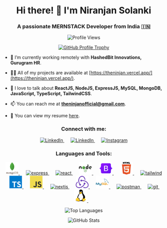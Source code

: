 <h1 align="center">Hi there! 👋 I'm Niranjan Solanki</h1>
<h3 align="center">A passionate MERNSTACK Developer from India 🇮🇳</h3>

<p align="center">
  <img src="https://komarev.com/ghpvc/?username=theninjan&label=Profile%20views&color=0e75b6&style=flat" alt="Profile Views" />
</p>

<p align="center">
  <a href="https://github.com/ryo-ma/github-profile-trophy">
    <img src="https://github-profile-trophy.vercel.app/?username=theninjan" alt="GitHub Profile Trophy" />
  </a>
</p>

- 🔭 I’m currently working remotely with **HashedBit Innovations, Gurugram HR**.

- 👨‍💻 All of my projects are available at [https://theninjan.vercel.app/](https://theninjan.vercel.app/).

- 💬 I love to talk about **ReactJS, NodeJS, ExpressJS, MySQL, MongoDB, JavaScript, TypeScript, TailwindCSS**.

- 📫 You can reach me at **theninjanofficial@gmail.com**.

- 📄 You can view my resume [here](https://drive.google.com/drive/u/0/home).

<h3 align="center">Connect with me:</h3>
<p align="center" style="text-decoration: none;">
  <a href="https://linkedin.com/in/theninjan" target="_blank">
    <img src="https://i.pinimg.com/originals/de/b4/6f/deb46f02a59e3b3a2aa58fac16290d63.gif" alt="LinkedIn" height="30" width="40" />
  </a>
  &nbsp;&nbsp;&nbsp;&nbsp; <!-- Inserting 4 non-breaking spaces -->
  <a href="https://twitter.com/Niranjansolan12" target="_blank">
    <img src="https://techcrunch.com/wp-content/uploads/2014/06/twitter-rise.gif?w=730&crop=1" alt="LinkedIn" height="30" width="40" />
  </a>
  &nbsp;&nbsp;&nbsp;&nbsp; <!-- Inserting 4 non-breaking spaces -->
  <a href="https://www.instagram.com/niranjan_singh.1/" target="_blank">
    <img src="https://raw.githubusercontent.com/rahuldkjain/github-profile-readme-generator/master/src/images/icons/Social/instagram.svg" alt="Instagram" height="30" width="40" />
  </a>
</p>

<h3 align="center">Languages and Tools:</h3>
<p align="center" style="text-decoration: none;"> 
<a href="https://www.mongodb.com/" target="_blank" rel="noreferrer"> <img src="https://raw.githubusercontent.com/devicons/devicon/master/icons/mongodb/mongodb-original-wordmark.svg" alt="mongodb" width="40" height="40"/> 
</a>&nbsp;&nbsp;&nbsp;&nbsp; <!-- Inserting 4 non-breaking spaces -->
<a href="https://expressjs.com" target="_blank" rel="noreferrer"> <img src="https://encrypted-tbn0.gstatic.com/images?q=tbn:ANd9GcQdG9qnL6YBPohLsY-yowMoSV1HQsID8xHc1xqRBj8YUg&s" alt="express" width="40" height="40"/> </a> &nbsp;&nbsp;&nbsp;&nbsp; <!-- Inserting 4 non-breaking spaces -->
<a href="https://reactjs.org/" target="_blank" rel="noreferrer"> <img src="https://media3.giphy.com/media/eNAsjO55tPbgaor7ma/giphy.gif?cid=6c09b952gq9og1khg787r8aml4pswwoamg3uzlzwdkyesozx&ep=v1_internal_gif_by_id&rid=giphy.gif&ct=s" alt="react" width="40" height="40"/> </a>&nbsp;&nbsp;&nbsp;&nbsp; <!-- Inserting 4 non-breaking spaces -->
<a href="https://nodejs.org" target="_blank" rel="noreferrer"> <img src="https://raw.githubusercontent.com/devicons/devicon/master/icons/nodejs/nodejs-original-wordmark.svg" alt="nodejs" width="40" height="40"/> </a>&nbsp;&nbsp;&nbsp;&nbsp; <!-- Inserting 4 non-breaking spaces -->
<a href="https://getbootstrap.com" target="_blank" rel="noreferrer"><img src="https://raw.githubusercontent.com/devicons/devicon/master/icons/bootstrap/bootstrap-original.svg" alt="bootstrap" width="40" height="40"/> 
</a>    &nbsp;&nbsp;&nbsp;&nbsp; <!-- Inserting 4 non-breaking spaces -->   
<a href="https://www.w3.org/html/" target="_blank" rel="noreferrer"> <img src="https://raw.githubusercontent.com/devicons/devicon/master/icons/html5/html5-original-wordmark.svg" alt="html5" width="40" height="40"/> </a>&nbsp;&nbsp;&nbsp;&nbsp; <!-- Inserting 4 non-breaking spaces -->
<a href="https://tailwindcss.com/" target="_blank" rel="noreferrer"> <img src="https://www.vectorlogo.zone/logos/tailwindcss/tailwindcss-icon.svg" alt="tailwind" width="40" height="40"/> </a> &nbsp;&nbsp;&nbsp;&nbsp; <!-- Inserting 4 non-breaking spaces -->
<a href="https://www.typescriptlang.org/" target="_blank" rel="noreferrer"> <img src="https://raw.githubusercontent.com/devicons/devicon/master/icons/typescript/typescript-original.svg" alt="typescript" width="40" height="40"/> </a>&nbsp;&nbsp;&nbsp;&nbsp; <!-- Inserting 4 non-breaking spaces -->  
<a href="https://developer.mozilla.org/en-US/docs/Web/JavaScript" target="_blank" rel="noreferrer"> <img src="https://raw.githubusercontent.com/devicons/devicon/master/icons/javascript/javascript-original.svg" alt="javascript" width="40" height="40"/> </a>&nbsp;&nbsp;&nbsp;&nbsp; <!-- Inserting 4 non-breaking spaces -->
<a href="https://nextjs.org/" target="_blank" rel="noreferrer"> <img src="https://encrypted-tbn0.gstatic.com/images?q=tbn:ANd9GcR2MeCjdmu8yZqHM-ErMdYez3QjVsPJobYZD_k7DwU3kw&s" alt="nextjs" width="40" height="40"/> </a>&nbsp;&nbsp;&nbsp;&nbsp; <!-- Inserting 4 non-breaking spaces -->
 <a href="https://redux.js.org" target="_blank" rel="noreferrer"> <img src="https://raw.githubusercontent.com/devicons/devicon/master/icons/redux/redux-original.svg" alt="redux" width="40" height="40"/> </a>&nbsp;&nbsp;&nbsp;&nbsp; <!-- Inserting 4 non-breaking spaces --> 
<a href="https://www.mysql.com/" target="_blank" rel="noreferrer"> <img src="https://raw.githubusercontent.com/devicons/devicon/master/icons/mysql/mysql-original-wordmark.svg" alt="mysql" width="40" height="40"/> </a>&nbsp;&nbsp;&nbsp;&nbsp; <!-- Inserting 4 non-breaking spaces -->  
<a href="https://postman.com" target="_blank" rel="noreferrer"> <img src="https://www.vectorlogo.zone/logos/getpostman/getpostman-icon.svg" alt="postman" width="40" height="40"/> </a>&nbsp;&nbsp;&nbsp;&nbsp; <!-- Inserting 4 non-breaking spaces -->
<a href="https://git-scm.com/" target="_blank" rel="noreferrer"> <img src="https://www.vectorlogo.zone/logos/git-scm/git-scm-icon.svg" alt="git" width="40" height="40"/> </a>&nbsp;&nbsp;&nbsp;&nbsp; <!-- Inserting 4 non-breaking spaces -->
<a href="https://www.linux.org/" target="_blank" rel="noreferrer"> <img src="https://raw.githubusercontent.com/devicons/devicon/master/icons/linux/linux-original.svg" alt="linux" width="40" height="40"/> </a>&nbsp;&nbsp;&nbsp;&nbsp; <!-- Inserting 4 non-breaking spaces --> 
</p>

<p align="center">
  <img src="https://github-readme-stats.vercel.app/api/top-langs?username=theninjan&show_icons=true&locale=en&layout=compact" alt="Top Languages" />
</p>

<p align="center">
  <img src="https://github-readme-stats.vercel.app/api?username=theninjan&show_icons=true&locale=en" alt="GitHub Stats" />
</p>
